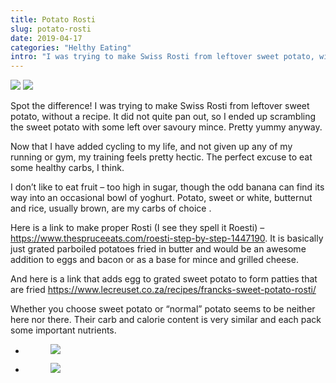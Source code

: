 ```yaml
---
title: Potato Rosti
slug: potato-rosti
date: 2019-04-17
categories: "Helthy Eating"
intro: "I was trying to make Swiss Rosti from leftover sweet potato, without a recipe. It did not quite pan out, so I ended up scrambling the sweet potato with some left over savoury mince. Pretty yummy anyway."
---
```


<div class="simple-gallery">
    <img src="http://res.cloudinary.com/dy6grlu8z/image/upload/v1558866428/h4x2drk2kfyf9wsgufxo.jpg"/>
    <img src="http://res.cloudinary.com/dy6grlu8z/image/upload/v1558866427/fpl1cefoduleme0ckgha.jpg"/>
</div>

<p>Spot the difference! I was trying to make Swiss Rosti from leftover sweet potato, without a recipe. It did not quite pan out, so I ended up scrambling the sweet potato with some left over savoury mince. Pretty yummy anyway.</p>

<p>Now that I have added cycling to my life, and not given up any of my running or gym, my training feels pretty hectic. The perfect excuse to eat some healthy carbs, I think.</p>

<p>I don’t like to eat fruit – too high in sugar, though the odd banana can find its way into an occasional bowl of yoghurt. Potato, sweet or white, butternut and rice, usually brown, are my carbs of choice .</p>

<p>Here is a link to make proper Rosti (I see they spell it Roesti) – <a href="https://www.thespruceeats.com/roesti-step-by-step-1447190">https://www.thespruceeats.com/roesti-step-by-step-1447190</a>.  It is basically just grated parboiled potatoes fried in butter and would be an awesome addition to eggs and bacon or as a base for mince and grilled cheese.</p>

<p>And here is a link that adds egg to grated sweet potato to form patties that are fried <a href="https://www.lecreuset.co.za/recipes/francks-sweet-potato-rosti/">https://www.lecreuset.co.za/recipes/francks-sweet-potato-rosti/</a></p>

<p>Whether you choose sweet potato or “normal” potato seems to be neither here nor there. Their carb and calorie content is very similar and each pack some important nutrients.</p>

<ul data-carousel-extra="{&#34;blog_id&#34;:1,&#34;permalink&#34;:&#34;https:\/\/lowlyj.com\/potato-rosti\/&#34;}" class="wp-block-gallery columns-2 is-cropped"><li class="blocks-gallery-item"><figure><img src="http://res.cloudinary.com/dy6grlu8z/image/upload/v1558866429/hjqblb9nziu9ggusayax.png"/></figure></li><li class="blocks-gallery-item"><figure><img src="http://res.cloudinary.com/dy6grlu8z/image/upload/v1558866430/wo3kyhgvljj9mzj7l9iq.png"/></figure></li></ul>

